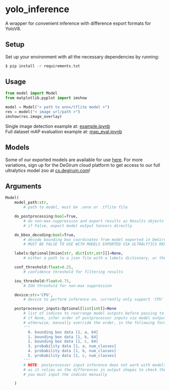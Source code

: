 # yolo_inference

A wrapper for convenient inference with difference export formats for YoloV8.

## Setup
Set up your environment with all the necessary dependencies by running:
```bash
$ pip install -r requirements.txt
```

## Usage
```python
from model import Model
from matplotlib.pyplot import imshow

model = Model("< path to onnx/tflite model >")
res = model("< image url/path >")
imshow(res.image_overlay)
```

Single image detection example at: [example.ipynb](example.ipynb) \
Full dataset mAP evaluation example at: [map_eval.ipynb](map_eval.ipynb)


## Models

Some of our exported models are available for use [here](https://github.com/DeGirum/yolo_inference/releases/tag/v1.0). For more variations, sign up for the DeGirum cloud platform to get access to our full ultralytics model zoo at [cs.degirum.com](https://cs.degirum.com)!


## Arguments
```python
Model( 
    model_path:str, 
        # path to model, must be .onnx or .tflite file

    do_postprocessing:bool=True, 
        # do non-max-suppression and export results as Results objects
        # if False, export model output tensors directly

    do_bbox_decoding:bool=True, 
        # decode bounding box coordinates from model exported in DeGirum format (6 outputs)
        # MUST BE FALSE TO USE WITH MODELS EXPORTED VIA ULTRALYTICS REPO (1 output)

    labels:Optional[Union[str, dict[str,str]]]=None, 
        # either a path to a json file with a labels dictionary, or the dictionary object itself

    conf_threshold:float=0.25, 
        # confidence threshold for filtering results

    iou_threshold:float=0.75, 
        # IOU threshold for non-max suppression

    device:str='CPU',
        # device to perform inference on. currently only support 'CPU' or 'EDGETPU'

    postprocessor_inputs:Optional[list[int]]=None
        # list of indices to rearrange model outputs before passing to postprocessor
        # if None, infer order of postprocessor inputs via model output shape
        # otherwise, manually override the order, in the following format:
        '''
          0. bounding box data [1, a, 64]
          1. bounding box data [1, b, 64]
          2. bounding box data [1, c, 64]
          3. probability data [1, a, num_classes]
          4. probability data [1, b, num_classes]
          5. probability data [1, c, num_classes]
        '''
        # NOTE: postprocessor input inference does not work with models that have 64 classes, 
        # as it relies on the differences in output shapes to check the order. for these models, 
        # you must input the indices manually

    )
```
